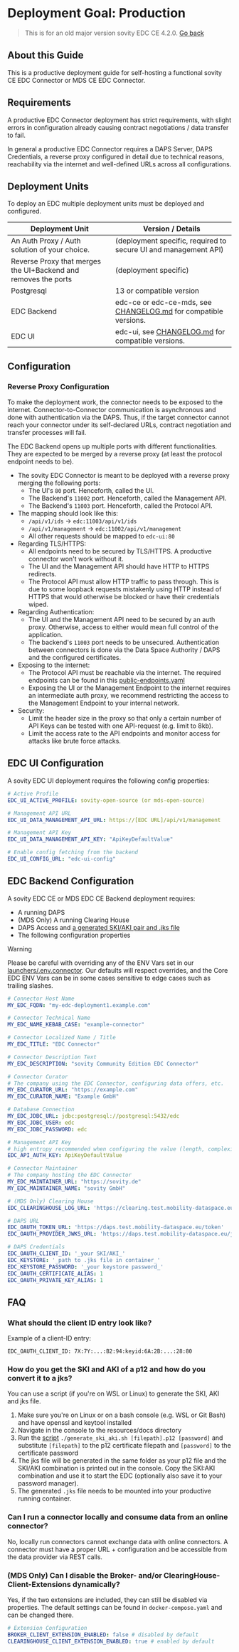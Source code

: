 Deployment Goal: Production
========

> This is for an old major version sovity EDC CE 4.2.0. [Go back](../README.md)

## About this Guide

This is a productive deployment guide for self-hosting a functional sovity CE EDC Connector or MDS CE EDC Connector.

## Requirements

A productive EDC Connector deployment has strict requirements, with slight errors in configuration already causing
contract negotiations / data transfer to fail.

In general a productive EDC Connector requires a DAPS Server, DAPS Credentials, a reverse proxy configured in detail due
to technical reasons, reachability via the internet and well-defined URLs across all configurations.

## Deployment Units

To deploy an EDC multiple deployment units must be deployed and configured.

| Deployment Unit                                                | Version / Details                                                                              |
|----------------------------------------------------------------|------------------------------------------------------------------------------------------------|
| An Auth Proxy / Auth solution of your choice.                  | (deployment specific, required to secure UI and management API)                                |
| Reverse Proxy that merges the UI+Backend and removes the ports | (deployment specific)                                                                          |
| Postgresql                                                     | 13 or compatible version                                                                       |
| EDC Backend                                                    | edc-ce or edc-ce-mds, see [CHANGELOG.md](../../../../../CHANGELOG.md) for compatible versions. |
| EDC UI                                                         | edc-ui, see  [CHANGELOG.md](../../../../../CHANGELOG.md) for compatible versions.              |

## Configuration

### Reverse Proxy Configuration

To make the deployment work, the connector needs to be exposed to the internet. Connector-to-Connector
communication is asynchronous and done with authentication via the DAPS. Thus, if the target connector cannot reach
your connector under its self-declared URLs, contract negotiation and transfer processes will fail.

The EDC Backend opens up multiple ports with different functionalities. They are expected to be merged by a reverse
proxy (at least the protocol endpoint needs to be).

- The sovity EDC Connector is meant to be deployed with a reverse proxy merging the following ports:
    - The UI's `80` port. Henceforth, called the UI.
    - The Backend's `11002` port. Henceforth, called the Management API.
    - The Backend's `11003` port. Henceforth, called the Protocol API.
- The mapping should look like this:
    - `/api/v1/ids` -> `edc:11003/api/v1/ids`
    - `/api/v1/management` -> `edc:11002/api/v1/management`
    - All other requests should be mapped to `edc-ui:80`
- Regarding TLS/HTTPS:
    - All endpoints need to be secured by TLS/HTTPS. A productive connector won't work without it.
    - The UI and the Management API should have HTTP to HTTPS redirects.
    - The Protocol API must allow HTTP traffic to pass through. This is due to some loopback requests
      mistakenly using HTTP instead of HTTPS that would otherwise be blocked or have their credentials wiped.
- Regarding Authentication:
    - The UI and the Management API need to be secured by an auth proxy. Otherwise, access to either would mean full
      control of the application.
    - The backend's `11003` port needs to be unsecured. Authentication between connectors is done via the Data Space
      Authority / DAPS and the configured certificates.
- Exposing to the internet:
    - The Protocol API must be reachable via the internet. The required endpoints can be found in
      this [public-endpoints.yaml](public-endpoints.yaml)
    - Exposing the UI or the Management Endpoint to the internet requires an intermediate auth proxy, we recommend restricting the access to the Management Endpoint to your internal network.
- Security:
    - Limit the header size in the proxy so that only a certain number of API Keys can be tested with one API-request (e.g. limit to 8kb).
    - Limit the access rate to the API endpoints and monitor access for attacks like brute force attacks.

## EDC UI Configuration

A sovity EDC UI deployment requires the following config properties:

```yaml
# Active Profile
EDC_UI_ACTIVE_PROFILE: sovity-open-source (or mds-open-source)

# Management API URL
EDC_UI_DATA_MANAGEMENT_API_URL: https://[EDC URL]/api/v1/management

# Management API Key
EDC_UI_DATA_MANAGEMENT_API_KEY: "ApiKeyDefaultValue"

# Enable config fetching from the backend
EDC_UI_CONFIG_URL: "edc-ui-config"
```

## EDC Backend Configuration

A sovity EDC CE or MDS EDC CE Backend deployment requires:

- A running DAPS
- (MDS Only) A running Clearing House
- DAPS Access
  and [a generated SKI/AKI pair and .jks file](#faq)
- The following configuration properties

> [!WARNING]
> Please be careful with overriding any of the ENV Vars set in our [launchers/.env.connector](../../../../../launchers/.env.connector). 
> Our defaults will respect overrides, and the Core EDC ENV Vars can be in some cases sensitive to edge cases such as 
> trailing slashes.

```yaml
# Connector Host Name
MY_EDC_FQDN: "my-edc-deployment1.example.com"

# Connector Technical Name
MY_EDC_NAME_KEBAB_CASE: "example-connector"

# Connector Localized Name / Title
MY_EDC_TITLE: "EDC Connector"

# Connector Description Text
MY_EDC_DESCRIPTION: "sovity Community Edition EDC Connector"

# Connector Curator
# The company using the EDC Connector, configuring data offers, etc.
MY_EDC_CURATOR_URL: "https://example.com"
MY_EDC_CURATOR_NAME: "Example GmbH"

# Database Connection
MY_EDC_JDBC_URL: jdbc:postgresql://postgresql:5432/edc
MY_EDC_JDBC_USER: edc
MY_EDC_JDBC_PASSWORD: edc

# Management API Key
# high entropy recommended when configuring the value (length, complexity, e.g. [a-zA-Z0-9+special chars]{32+ chars})
EDC_API_AUTH_KEY: ApiKeyDefaultValue

# Connector Maintainer
# The company hosting the EDC Connector
MY_EDC_MAINTAINER_URL: "https://sovity.de"
MY_EDC_MAINTAINER_NAME: "sovity GmbH"

# (MDS Only) Clearing House
EDC_CLEARINGHOUSE_LOG_URL: 'https://clearing.test.mobility-dataspace.eu/messages/log'

# DAPS URL
EDC_OAUTH_TOKEN_URL: 'https://daps.test.mobility-dataspace.eu/token'
EDC_OAUTH_PROVIDER_JWKS_URL: 'https://daps.test.mobility-dataspace.eu/jwks.json'

# DAPS Credentials
EDC_OAUTH_CLIENT_ID: '_your SKI/AKI_'
EDC_KEYSTORE: '_path to .jks file in container_'
EDC_KEYSTORE_PASSWORD: '_your keystore password_'
EDC_OAUTH_CERTIFICATE_ALIAS: 1
EDC_OAUTH_PRIVATE_KEY_ALIAS: 1
```

## FAQ

### What should the client ID entry look like?

Example of a client-ID entry:

`EDC_OAUTH_CLIENT_ID: 7X:7Y:...:B2:94:keyid:6A:2B:...:28:80`

### How do you get the SKI and AKI of a p12 and how do you convert it to a jks?

You can use a script (if you're on WSL or Linux) to generate the SKI, AKI and jks file.

1. Make sure you're on Linux or on a bash console (e.g. WSL or Git Bash) and have openssl and keytool installed
2. Navigate in the console to the resources/docs directory
3. Run the [script](../generate_ski_aki.sh) `./generate_ski_aki.sh [filepath].p12 [password]` and
   substitute `[filepath]` to the p12 certificate
   filepath and `[password]` to the certificate password
4. The jks file will be generated in the same folder as your p12 file and the SKI/AKI combination is printed out in the
   console.
   Copy the SKI:AKI combination and use it to start the EDC (optionally also save it to your password manager).
5. The generated `.jks` file needs to be mounted into your productive running container.

### Can I run a connector locally and consume data from an online connector?

No, locally run connectors cannot exchange data with online connectors. A connector must have a proper URL +
configuration and be accessible from the data provider via REST calls.

### (MDS Only) Can I disable the Broker- and/or ClearingHouse-Client-Extensions dynamically?

Yes, if the two extensions are included, they can still be disabled via properties.
The default settings can be found in `docker-compose.yaml` and can be changed there.

```yaml
# Extension Configuration
BROKER_CLIENT_EXTENSION_ENABLED: false # disabled by default
CLEARINGHOUSE_CLIENT_EXTENSION_ENABLED: true # enabled by default
```
